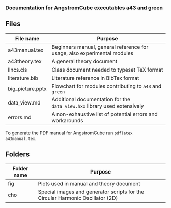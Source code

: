### Documentation for AngstromCube executables a43 and green

## Files
| File name         | Purpose                                                                     |
|-------------------|-----------------------------------------------------------------------------|
| a43manual.tex     | Beginners manual, general reference for usage, also experimental modules    |
| a43theory.tex     | A general theory document                                                   |
| llncs.cls         | Class document needed to typeset TeX format                                 |
| literature.bib    | Literature reference in BibTex format                                       |
| big_picture.pptx  | Flowchart for modules contributing to `a43` and `green`                     |
| data_view.md      | Additional documentation for the `data_view.hxx` library used extensively   |
| errors.md         | A non-exhaustive list of potential errors and workarounds                   |

To generate the PDF manual for AngstromCube run `pdflatex a43manual.tex`.

## Folders

| Folder name | Purpose                                                                         |
|-------------|---------------------------------------------------------------------------------|
| fig         | Plots used in manual and theory document                                        |
| cho         | Special images and generator scripts for the Circular Harmonic Oscillator (2D)  |
